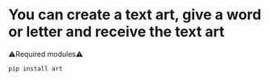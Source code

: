 # You can create a text art, give a word or letter and receive the text art



⚠️Required modules⚠️

```shell
pip install art
```
